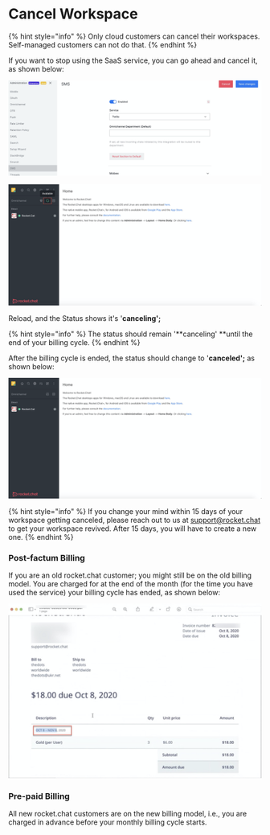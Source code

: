 # Cancel Workspace

{% hint style="info" %}
Only cloud customers can cancel their workspaces. Self-managed customers can not do that.
{% endhint %}

If you want to stop using the SaaS service, you can go ahead and cancel it, as shown below:

 

![](<../../../../.gitbook/assets/image (201).png>)

![](<../../../../.gitbook/assets/image (204).png>)

Reload, and the Status shows it's '**canceling';**

{% hint style="info" %}
The status should remain '**canceling' **until the end of your billing cycle. 
{% endhint %}

After the billing cycle is ended, the status should change to '**canceled';** as shown below:

![](<../../../../.gitbook/assets/image (202).png>)

{% hint style="info" %}
If you change your mind within 15 days of your workspace getting canceled, please reach out to us at [support@rocket.chat](mailto:support@rocket.chat) to get your workspace revived. After 15 days, you will have to create a new one. 
{% endhint %}

### Post-factum Billing

If you are an old rocket.chat customer; you might still be on the old billing model. You are charged for at the end of the month (for the time you have used the service) your billing cycle has ended,  as shown below:

![](<../../../../.gitbook/assets/image (308) (2) (2) (1).png>)

### Pre-paid Billing

All new rocket.chat customers are on the new billing model, i.e., you are charged in advance before your monthly billing cycle starts. 
